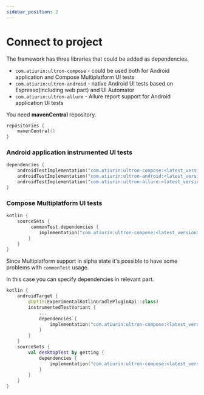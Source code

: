 ```yaml
---
sidebar_position: 2
---
```


# Connect to project

The framework has three libraries that could be added as dependencies.

- `com.atiurin:ultron-compose` - could be used both for Android application and Compose Multiplatform UI tests
- `com.atiurin:ultron-android` - native Android UI tests based on Espresso(including web part) and UI Automator
- `com.atiurin:ultron-allure` - Allure report support for Android application UI tests 

You need **mavenCentral** repository.

```kotlin
repositories {
    mavenCentral()
}
```

### Android application instrumented UI tests
```kotlin
dependencies {
    androidTestImplementation("com.atiurin:ultron-compose:<latest_version>")
    androidTestImplementation("com.atiurin:ultron-android:<latest_version>")
    androidTestImplementation("com.atiurin:ultron-allure:<latest_version>")
}
```

### Compose Multiplatform UI tests

```kotlin
kotlin {
    sourceSets {
         commonTest.dependencies {
            implementation("com.atiurin:ultron-compose:<latest_version>")
        }
    }
}
```
Since Multiplatform support in alpha state it's possible to have some problems with `commonTest` usage.

In this case you can specify dependencies in relevant part.
```kotlin
kotlin {
    androidTarget {
        @OptIn(ExperimentalKotlinGradlePluginApi::class)
        instrumentedTestVariant {
            ...
            dependencies {
                implementation("com.atiurin:ultron-compose:<latest_version>")
            }
        }
    }
    sourceSets {
        val desktopTest by getting {
            dependencies {
                implementation("com.atiurin:ultron-compose:<latest_version>")
            }
        }
    }
}
```